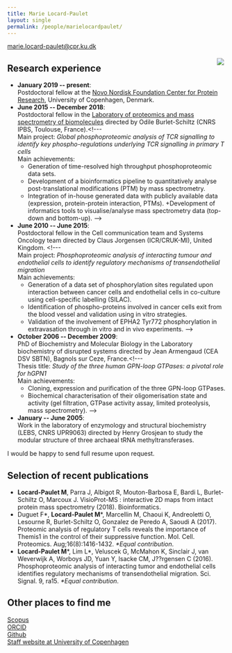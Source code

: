 ```yaml
---
title: Marie Locard-Paulet
layout: single
permalink: /people/marielocardpaulet/
---
```


<marie.locard-paulet@cpr.ku.dk>

<!--- [Photo of Marie Locard-Paulet](marielocardpaulet.jpg) -->

<!--- ## Research experience -->
<img style="float: right; margin: 5px;" src="https://jensenlab.org/_pages/people_marielocardpaulet.jpg" /> 


## Research experience

- **January 2019 -- present**:\
Postdoctoral fellow at the [Novo Nordisk Foundation Center for Protein Research](http://www.cpr.ku.dk/), University of Copenhagen, Denmark.
- **June 2015 -- December 2018**: \
Postdoctoral fellow in the [Laboratory of proteomics and mass spectrometry of biomolecules](http://www.ipbs.fr/proteomics-and-mass-spectrometry-biomolecules) directed by Odile Burlet-Schiltz (CNRS IPBS, Toulouse, France).<!--- \
Main project: *Global phosphoproteomic analysis of TCR signalling to identify key phospho-regulations underlying TCR signalling in primary T cells*\
Main achievements:
    + Generation of time-resolved high throughput phosphoproteomic data sets.
    + Development of a bioinformatics pipeline to quantitatively analyse post-translational modifications (PTM) by mass spectrometry.
    + Integration of in-house generated data with publicly available data (expression, protein-protein interaction, PTMs). 
  +Development of informatics tools to visualise/analyse mass spectrometry data (top-down and bottom-up). -->
- **June 2010 -- June 2015**: \
Postdoctoral fellow in the Cell communication team and Systems Oncology team directed by Claus Jorgensen (ICR/CRUK-MI), United Kingdom. <!--- \
Main project: *Phosphoproteomic analysis of interacting tumour and endothelial cells to identify regulatory mechanisms of transendothelial migration*\
Main achievements:
    + Generation of a data set of phosphorylation sites regulated upon interaction between cancer cells and endothelial cells in co-culture using cell-specific labelling (SILAC). 
    + Identification of phospho-proteins involved in cancer cells exit from the blood vessel and validation using in vitro strategies. 
    + Validation of the involvement of EPHA2 Tyr772 phosphorylation in extravasation through in vitro and in vivo experiments. -->
- **October 2006 -- December 2009**: \
PhD of Biochemistry and Molecular Biology in the Laboratory biochemistry of disrupted systems directed by Jean Armengaud (CEA DSV SBTN), Bagnols sur Ceze, France.<!--- \
Thesis title: *Study of the three human GPN-loop GTPases: a pivotal role for hGPN1* \
Main achievements:
    + Cloning, expression and purification of the three GPN-loop GTPases.
    + Biochemical characterisation of their oligomerisation state and activity (gel filtration, GTPase activity assay, limited proteolysis, mass spectrometry). -->
- **January -- June 2005**: \
Work in the laboratory of enzymology and structural biochemistry (LEBS, CNRS UPR9063) directed by Henry Grosjean to study the modular structure of three archaeal tRNA methyltransferases. 

I would be happy to send full resume upon request.

## Selection of recent publications
- **Locard-Paulet M**, Parra J, Albigot R, Mouton-Barbosa E, Bardi L, Burlet-Schiltz O, Marcoux J. VisioProt-MS : interactive 2D maps from intact protein mass spectrometry (2018). Bioinformatics.
- Duguet F\*, **Locard-Paulet M**\*, Marcellin M, Chaoui K, Andreoletti O, Lesourne R, Burlet-Schiltz O, Gonzalez de Peredo A, Saoudi A (2017). Proteomic analysis of regulatory T cells reveals the importance of Themis1 in the control of their suppressive function. Mol. Cell. Proteomics. Aug;16(8):1416-1432. *\*Equal contribution*.
- **Locard-Paulet M**\*, Lim L\*, Veluscek G, McMahon K, Sinclair J, van Weverwijk A, Worboys JD, Yuan Y, Isacke CM, J??rgensen C (2016). Phosphoproteomic analysis of interacting tumor and endothelial cells identifies regulatory mechanisms of transendothelial migration. Sci. Signal. 9, ra15. *\*Equal contribution*.

## Other places to find me

[Scopus](https://www.scopus.com/authid/detail.uri?authorId=55315119400) \
[ORCID](http://orcid.org/0000-0003-2879-9224)  \
[Github](https://github.com/mlocardpaulet)  \
[Staff website at University of Copenhagen](https://www.cpr.ku.dk/staff/jensen-group/?pure=en/persons/638890)